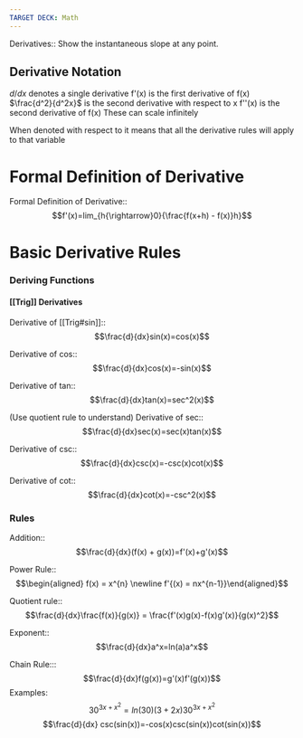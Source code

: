 ```yaml
---
TARGET DECK: Math
---
```

Derivatives:: Show the instantaneous slope at any point.
<!--ID: 1692597427799-->

<!--SR:!2023-08-20,4,270-->

## Derivative Notation
$d/dx$ denotes a single derivative
f'(x) is the first derivative of f(x)
$\frac{d^2}{d^2x}$ is the second derivative with respect to x
f''(x) is the second derivative of f(x)
These can scale infinitely

When denoted with respect to it means that all the derivative rules will apply to that variable
# Formal Definition of Derivative
Formal Definition of Derivative:: $$f'(x)=lim_{h{\rightarrow}0}{\frac{f(x+h) - f(x)}h}$$
<!--ID: 1692597427808-->

# Basic Derivative Rules
### Deriving Functions
#### [[Trig]] Derivatives
Derivative of [[Trig#sin]]:: $$\frac{d}{dx}sin(x)=cos(x)$$
<!--ID: 1692597427817-->

<!--SR:!2023-08-20,4,270-->
Derivative of cos:: $$\frac{d}{dx}cos(x)=-sin(x)$$
<!--ID: 1692597427826-->

Derivative of tan::$$\frac{d}{dx}tan(x)=sec^2(x)$$
<!--ID: 1692597427834-->

<!--SR:!2023-08-17,1,230-->
(Use quotient rule to understand)
Derivative of sec:: $$\frac{d}{dx}sec(x)=sec(x)tan(x)$$
<!--ID: 1692597427842-->

<!--SR:!2023-08-17,1,230-->
Derivative of csc:: $$\frac{d}{dx}csc(x)=-csc(x)cot(x)$$
<!--ID: 1692597427850-->

Derivative of cot::$$\frac{d}{dx}cot(x)=-csc^2(x)$$
<!--ID: 1692597427854-->

### Rules
Addition::$$\frac{d}{dx}(f(x) + g(x))=f'(x)+g'(x)$$
<!--ID: 1692597427858-->

<!--SR:!2023-08-20,4,270-->
Power Rule:: $$\begin{aligned} f(x) = x^{n} \newline f'{(x) = nx^{n-1}}\end{aligned}$$
<!--ID: 1692597427863-->

Quotient rule:: $$\frac{d}{dx}\frac{f(x)}{g(x)} = \frac{f'(x)g(x)-f(x)g'(x)}{g(x)^2}$$
<!--ID: 1692597427867-->

<!--SR:!2023-08-19,3,250-->

Exponent::$$\frac{d}{dx}a^x=ln(a)a^x$$
<!--ID: 1696002544010-->

Chain Rule::: $$\frac{d}{dx}f(g(x))=g'(x)f'(g(x))$$
Examples:
$$30^{3x+x^2}=ln(30)(3+2x)30^{3x+x^2}$$
$$\frac{d}{dx} csc(sin(x))=-cos(x)csc(sin(x))cot(sin(x))$$

